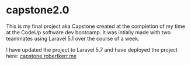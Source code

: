 # capstone2.0
This is my final project aka Capstone created at the completion of my time at the CodeUp software dev bootcamp. It was intially made with two teammates using Laravel 5.1 over the course of a week.

I have updated the project to Laravel 5.7 and have deployed the project here: <a href="capstone.robertkerr.me">capstone.robertkerr.me</a>
